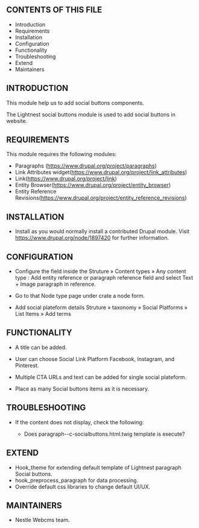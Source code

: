 CONTENTS OF THIS FILE
---------------------

 * Introduction
 * Requirements
 * Installation
 * Configuration
 * Functionality
 * Troubleshooting
 * Extend
 * Maintainers

INTRODUCTION
------------

This module help us to add social buttons components.

The Lightnest social buttons module is used to add social buttons in website.


REQUIREMENTS
------------

This module requires the following modules:

* Paragraphs (https://www.drupal.org/project/paragraphs)
* Link Attributes widget(https://www.drupal.org/project/link_attributes)
* Link(https://www.drupal.org/project/link)
* Entity Browser(https://www.drupal.org/project/entity_browser)
* Entity Reference Revisions(https://www.drupal.org/project/entity_reference_revisions)

INSTALLATION
------------

* Install as you would normally install a contributed Drupal module. Visit
   https://www.drupal.org/node/1897420 for further information.


CONFIGURATION
-------------

* Configure the field inside the Struture » Content types » Any content type : Add entity reference or paragraph reference field and select Text + Image paragraph in reference.

* Go to that Node type page under crate a node form.

* Add social plateform details Struture » taxonomy » Social Platforms » List Items » Add terms


FUNCTIONALITY
-------------

* A title can be added.

* User can choose Social Link Platform Facebook, Instagram, and Pinterest.

* Multiple CTA URLs and text can be added for single social plateform.

* Place as many Social buttons items as it is necessary.

TROUBLESHOOTING
---------------

 * If the content does not display, check the following:

   - Does paragraph--c-socialbuttons.html.twig template is execute?

EXTEND
------

 * Hook_theme for extending default template of Lightnest paragraph Social buttons.
 * hook_preprocess_paragraph for data processing.
 * Override default css libraries to change default UI/UX.


MAINTAINERS
-----------

* Nestle Webcms team.